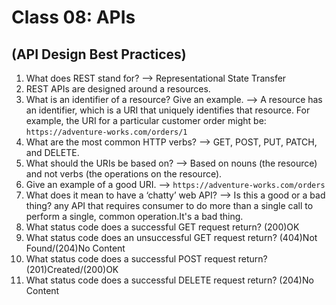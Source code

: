 # Class 08: APIs

## (API Design Best Practices)

1. What does REST stand for?
--> Representational State Transfer
2. REST APIs are designed around a resources.
3. What is an identifier of a resource? Give an example.
--> A resource has an identifier, which is a URI that uniquely identifies that resource. For example, the URI for a particular customer order might be:
`https://adventure-works.com/orders/1`
4. What are the most common HTTP verbs?
--> GET, POST, PUT, PATCH, and DELETE.
5. What should the URIs be based on?
--> Based on nouns (the resource) and not verbs (the operations on the resource).
6. Give an example of a good URI.
--> `https://adventure-works.com/orders`
7. What does it mean to have a ‘chatty’ web API?
--> Is this a good or a bad thing? any API that requires consumer to do more than a single call to perform a single, common operation.It's a bad thing.
8. What status code does a successful GET request return? (200)OK
9. What status code does an unsuccessful GET request return? (404)Not Found/(204)No Content
10. What status code does a successful POST request return? (201)Created/(200)OK
11. What status code does a successful DELETE request return? (204)No Content
